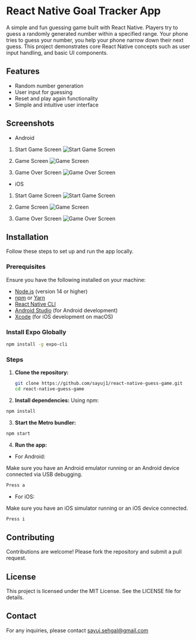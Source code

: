 # React Native Goal Tracker App

A simple and fun guessing game built with React Native. Players try to guess a randomly generated number within a specified range. Your phone tries to guess your number, you help your phone narrow down their next guess. This project demonstrates core React Native concepts such as user input handling, and basic UI components.

## Features

- Random number generation
- User input for guessing
- Reset and play again functionality
- Simple and intuitive user interface

## Screenshots

- Android

1. Start Game Screen
   ![Start Game Screen](screenshots/android-screens/start-game-screen.png)

2. Game Screen
   ![Game Screen](screenshots/android-screens/game-screen.png)

3. Game Over Screen
   ![Game Over Screen](screenshots/android-screens/game-over-screen.png)

- iOS

1. Start Game Screen
   ![Start Game Screen](screenshots/iOS-screens/start-game-screen.png)

2. Game Screen
   ![Game Screen](screenshots/iOS-screens/game-screen.png)

3. Game Over Screen
   ![Game Over Screen](screenshots/iOS-screens/game-over-screen.png)

## Installation

Follow these steps to set up and run the app locally.

### Prerequisites

Ensure you have the following installed on your machine:

- [Node.js](https://nodejs.org/) (version 14 or higher)
- [npm](https://www.npmjs.com/) or [Yarn](https://yarnpkg.com/)
- [React Native CLI](https://reactnative.dev/docs/environment-setup)
- [Android Studio](https://developer.android.com/studio) (for Android development)
- [Xcode](https://developer.apple.com/xcode/) (for iOS development on macOS)

### Install Expo Globally

```sh
npm install -g expo-cli
```

### Steps

1. **Clone the repository:**

   ```sh
   git clone https://github.com/sayuj1/react-native-guess-game.git
   cd react-native-guess-game
   ```

2. **Install dependencies:**
   Using npm:

```sh
npm install
```

3. **Start the Metro bundler:**

```sh
npm start
```

4. **Run the app:**

- For Android:

Make sure you have an Android emulator running or an Android device connected via USB debugging.

```sh
Press a
```

- For iOS:

Make sure you have an iOS simulator running or an iOS device connected.

```sh
Press i
```

## Contributing

Contributions are welcome! Please fork the repository and submit a pull request.

## License

This project is licensed under the MIT License. See the LICENSE file for details.

## Contact

For any inquiries, please contact sayuj.sehgal@gmail.com
